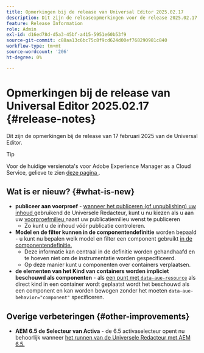 ```yaml
---
title: Opmerkingen bij de release van Universal Editor 2025.02.17
description: Dit zijn de releaseopmerkingen voor de release 2025.02.17 van de Universal Editor.
feature: Release Information
role: Admin
exl-id: d16ed78d-d5a3-45bf-a415-5951e60b53f9
source-git-commit: c88aa13c6bc75c8f9cd624d00ef768290981c840
workflow-type: tm+mt
source-wordcount: '206'
ht-degree: 0%

---
```



# Opmerkingen bij de release van Universal Editor 2025.02.17 {#release-notes}

Dit zijn de opmerkingen bij de release van 17 februari 2025 van de Universal Editor.

>[!TIP]
>
>Voor de huidige versienota&#39;s voor Adobe Experience Manager as a Cloud Service, gelieve te zien [ deze pagina ](/help/release-notes/release-notes-cloud/release-notes-current.md).

## Wat is er nieuw? {#what-is-new}

* **publiceer aan voorproef** - [ wanneer het publiceren (of unpublishing) uw inhoud ](/help/sites-cloud/authoring/universal-editor/publishing.md) gebruikend de Universele Redacteur, kunt u nu kiezen als u aan uw [ voorproefmilieu ](/help/sites-cloud/authoring/sites-console/previewing-content.md) naast uw publicatiemilieu wenst te publiceren
   * Zo kunt u de inhoud vóór publicatie controleren.
* **Model en de filter kunnen in de componentendefinitie** worden bepaald - u kunt nu bepalen welk model en filter een component gebruikt [ in de componentendefinitie.](/help/implementing/universal-editor/component-definition.md#template)
   * Deze informatie kan centraal in de definitie worden gehandhaafd en te hoeven niet om de instrumentatie worden gespecificeerd.
   * Op deze manier kunt u componenten over containers verplaatsen.
* **de elementen van het Kind van containers worden impliciet beschouwd als componenten** - als [ een punt met `data-aue-resource`](/help/implementing/universal-editor/attributes-types.md#data-properties) als direct kind in een container wordt geplaatst wordt het beschouwd als een component en kan worden bewogen zonder het moeten `data-aue-behavior="component"` specificeren.

## Overige verbeteringen {#other-improvements}

* **AEM 6.5 de Selecteur van Activa** - de 6.5 activaselecteur opent nu behoorlijk wanneer [ het runnen van de Universele Redacteur met AEM 6.5.](https://experienceleague.adobe.com/en/docs/experience-manager-65/content/implementing/developing/headless/universal-editor/introduction)
